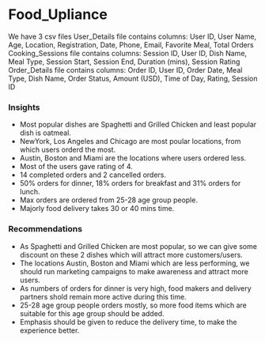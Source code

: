 # Food_Upliance

We have 3 csv files
User_Details file contains columns:
User ID,	User Name,	Age,	Location,	Registration, Date,	Phone,	Email,	Favorite Meal,	Total Orders
Cooking_Sessions file contains columns:
Session ID,	User ID,	Dish Name,	Meal Type,	Session Start,	Session End,	Duration (mins),	Session Rating
Order_Details file contains columns:
Order ID,	User ID,	Order Date,	Meal Type,	Dish Name,	Order Status,	Amount (USD),	Time of Day,	Rating,	Session ID

### Insights
* Most popular dishes are Spaghetti and Grilled Chicken
and least popular dish is oatmeal.
* NewYork, Los Angeles and Chicago are most poular locations,
from which users orderd the most.
* Austin, Boston and Miami are the locations where
users ordered less.
* Most of the users gave rating of 4.
* 14 completed orders and 2 cancelled orders.
* 50% orders for dinner, 18% orders for breakfast and 
31% orders for lunch.
* Max orders are ordered from 25-28 age group people.
* Majorly food delivery takes 30 or 40 mins time.

### Recommendations

* As Spaghetti and Grilled Chicken are most popular, 
so we can give some discount on these 2 dishes 
which will attract more customers/users.
* The locations Austin, Boston and Miami
which are less performing, we should run marketing campaigns
to make awareness and attract more users.
* As numbers of orders for dinner is very high,
food makers and delivery partners shold remain more active
during this time.
* 25-28 age group people orders mostly, so 
more food items which are suitable for this age group 
should be added.
* Emphasis should be given to reduce the delivery time,
to make the experience better.
